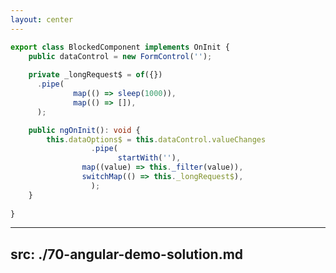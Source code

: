 ```yaml
---
layout: center
---
```


```ts {all|2|11|12|13|14|15|4-8}
export class BlockedComponent implements OnInit {
	public dataControl = new FormControl('');
	
	private _longRequest$ = of({})
      .pipe(
		      map(() => sleep(1000)),
		      map(() => []),
      );

	public ngOnInit(): void {
		this.dataOptions$ = this.dataControl.valueChanges
			      .pipe(
				        startWith(''),
                map((value) => this._filter(value)),
                switchMap(() => this._longRequest$),
			      );
	}
	
}
```

---
src: ./70-angular-demo-solution.md
---
